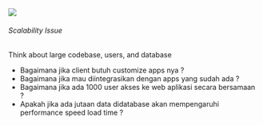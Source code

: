 <StandardTab choosen="scalability" />

<div class="h-full overflow-y-auto m-4">
  <div class="flex flex-row space-x-5">
    <div class="flex-1">
      <img src="https://www.positronx.io/wp-content/uploads/2019/09/react-login-ui-6748-02.png" class="h-72" />
    </div>
    <div class="flex-1 overflow-y-auto h-72">
      <h6 v-click>Scalability Issue</h6>
      <span v-after class="text-xs">Think about large codebase, users, and database</span>
      <ul class="text-xs font-extralight mt-10">
        <li v-click>Bagaimana jika client butuh customize apps nya ?</li>
        <li v-click>Bagaimana jika mau diintegrasikan dengan apps yang sudah ada ?</li>
        <li v-click>Bagaimana jika ada 1000 user akses ke web aplikasi secara bersamaan ?</li>
        <li v-click>Apakah jika ada jutaan data didatabase akan mempengaruhi performance speed load time ?</li>
      </ul>
    </div>
  </div>
</div>

<!-- TIME : 05:00 -->